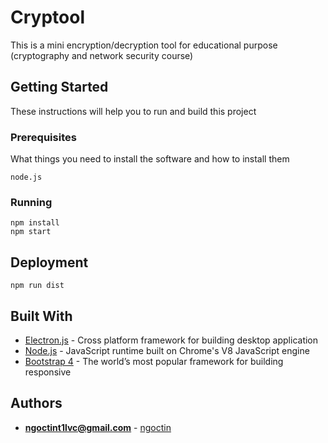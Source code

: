 # Cryptool

This is a mini encryption/decryption tool for educational purpose (cryptography and network security course)

## Getting Started

These instructions will help you to run and build this project

### Prerequisites

What things you need to install the software and how to install them

```
node.js
```

### Running

```
npm install
npm start
```

## Deployment

```
npm run dist
```

## Built With

* [Electron.js](https://electronjs.org/) - Cross platform framework for building desktop application
* [Node.js](https://nodejs.org/en/) - JavaScript runtime built on Chrome's V8 JavaScript engine
* [Bootstrap 4](https://getbootstrap.com/) - The world’s most popular framework for building responsive

## Authors

* **ngoctint1lvc@gmail.com** - [ngoctin](https://github.com/ngoctint1lvc)